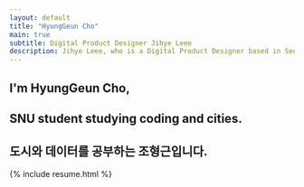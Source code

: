 ```yaml
---
layout: default
title: "HyungGeun Cho"
main: true
subtitle: Digital Product Designer Jihye Leee
description: Jihye Leee, who is a Digital Product Designer based in Seoul, South Korea. | '이지혜' 디지털 프로덕트 디자이너입니다.
---
```

<div class="intro-animation">
<section class="explanation">
    <h1 class="intro">
    I'm HyungGeun Cho,
    </h1>
    <h1 class="intro">SNU student studying coding and cities.
    </h1>
    <h2 class="intro">도시와 데이터를 공부하는 조형근입니다.</h2>
</section>
</div>
{% include resume.html %}
